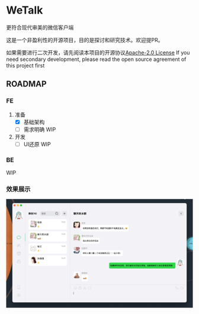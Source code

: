 # WeTalk

更符合现代审美的微信客户端

这是一个非盈利性的开源项目，目的是探讨和研究技术。欢迎提PR。

如果需要进行二次开发，请先阅读本项目的开源协议[Apache-2.0 License](http://www.apache.org/licenses/)
If you need secondary development, please read the open source agreement of this project first

## ROADMAP

### FE

1. 准备
   - [x] 基础架构
   - [ ] 需求明确 WIP
2. 开发
   - [ ] UI还原 WIP

### BE

WIP

### 效果展示

![display](./docs/display.png)